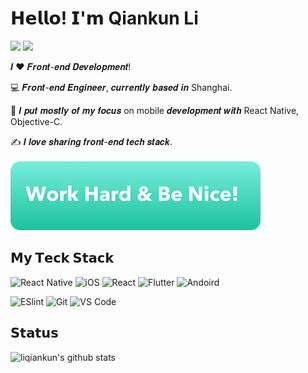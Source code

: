 # 𝗛𝗲𝗹𝗹𝗼! 𝗜'𝗺 Qiankun Li
[![](https://img.shields.io/badge/-@liqiankun-%23181717?style=flat-square&logo=github)](https://github.com/liqiankun)
[![](https://img.shields.io/badge/-@qiankunli-%23000000?style=flat-square&logo=instagram)](https://www.instagram.com/qiankunli)


𝑰 ❤️ 𝑭𝒓𝒐𝒏𝒕-𝒆𝒏𝒅 𝑫𝒆𝒗𝒆𝒍𝒐𝒑𝒎𝒆𝒏𝒕!

:computer: 𝑭𝒓𝒐𝒏𝒕-𝒆𝒏𝒅 𝑬𝒏𝒈𝒊𝒏𝒆𝒆𝒓, 𝒄𝒖𝒓𝒓𝒆𝒏𝒕𝒍𝒚 𝒃𝒂𝒔𝒆𝒅 𝒊𝒏 Shanghai.

:vulcan_salute: 𝑰 𝒑𝒖𝒕 𝒎𝒐𝒔𝒕𝒍𝒚 𝒐𝒇 𝒎𝒚 𝒇𝒐𝒄𝒖𝒔 on mobile 𝒅𝒆𝒗𝒆𝒍𝒐𝒑𝒎𝒆𝒏𝒕 𝒘𝒊𝒕𝒉 React Native, Objective-C.

:writing_hand: 𝑰 𝒍𝒐𝒗𝒆 𝒔𝒉𝒂𝒓𝒊𝒏𝒈 𝒇𝒓𝒐𝒏𝒕-𝒆𝒏𝒅 𝒕𝒆𝒄𝒉 𝒔𝒕𝒂𝒄𝒌.<br><br>
![Work Hard & Be Nice!](https://github.com/Liqiankun/liqiankun/blob/master/work_hard_%26_be_nice.png)<br>

## 𝗠𝘆 𝗧𝗲𝗰𝗸 𝗦𝘁𝗮𝗰𝗸
![React Native](https://img.shields.io/badge/-ReactNaitve-%23282C34?style=flat-square&logo=react)
![iOS](https://img.shields.io/badge/-iOS-%232c3e50?style=flat-square&logo=iOS)
![React](https://img.shields.io/badge/-React-%23282C34?style=flat-square&logo=react)
![Flutter](https://img.shields.io/badge/-Flutter-%23282C34?style=flat-square&logo=flutter)
![Andoird](https://img.shields.io/badge/-android-%23E44D27?style=flat-square&logo=android&logoColor=ffffff)


![ESlint](https://img.shields.io/badge/-ESLint-%234B32C3?style=flat-square&logo=eslint)
![Git](https://img.shields.io/badge/-Git-%23F05032?style=flat-square&logo=git&logoColor=%23ffffff)
![VS Code](https://img.shields.io/badge/-VSCode-%23007ACC?style=flat-square&logo=visual-studio-code)


## 𝗦𝘁𝗮𝘁𝘂𝘀

![liqiankun's github stats](https://github-readme-stats.vercel.app/api?username=liqiankun&show_icons=true&title_color=fff&icon_color=79ff97&text_color=9f9f9f&bg_color=151515)


